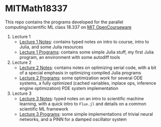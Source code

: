 # MITMath18337

This repo contains the programs developed for the parallel computing/scientific ML class 18.337 on [MIT OpenCourseware](https://mitmath.github.io/18337/)

1. Lecture 1
   - [Lecture 1 Notes](Lecture1/Notes_Lecture1/): contains typed notes on intro to course, intro to Julia, and some Julia resources
   - [Lecture 1 Programs](Lecture1/Programs_Lecture1/): contains some simple Julia stuff, my first Julia program, an environment with some autodiff tools
2. Lecture 2
   - [Lecture 2 Notes](Lecture1/Notes_Lecture2/): contains notes on optimizing serial code, with a bit of a special emphasis in optimizing compiled Julia programs
   - [Lecture 2 Programs](Lecture1/Programs_Lecture2/): some optimization work for several ODE systems, a fully optimized (cached variables, inplace ops, inference engine optimization) PDE system implementation
3. Lecture 3
   - [Lecture 3 Notes](Lecture3/Notes_Lecture3/): typed notes on an intro to scientific machine learning, with a quick intro to `Flux.jl` and details on a common scientific ML framework
   - [Lecture 3 Programs](Lecture3/Programs_Lecture3/): some simple implementations of trivial neural networks, and a PINN for a damped oscillator system
